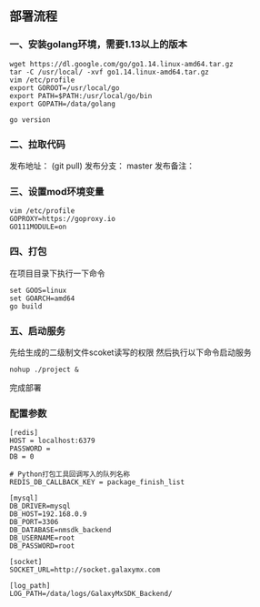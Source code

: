 ## 部署流程

### 一、安装golang环境，需要1.13以上的版本
	wget https://dl.google.com/go/go1.14.linux-amd64.tar.gz
	tar -C /usr/local/ -xvf go1.14.linux-amd64.tar.gz
	vim /etc/profile
	export GOROOT=/usr/local/go
	export PATH=$PATH:/usr/local/go/bin
	export GOPATH=/data/golang
	
	go version

### 二、拉取代码
发布地址： (git pull)
发布分支： master
发布备注：

### 三、设置mod环境变量
	vim /etc/profile
	GOPROXY=https://goproxy.io
	GO111MODULE=on

### 四、打包
在项目目录下执行一下命令

	set GOOS=linux
	set GOARCH=amd64
	go build

### 五、启动服务
先给生成的二级制文件scoket读写的权限
然后执行以下命令启动服务

`nohup ./project &`
	
完成部署

### 配置参数

```
[redis]
HOST = localhost:6379
PASSWORD =
DB = 0

# Python打包工具回调写入的队列名称
REDIS_DB_CALLBACK_KEY = package_finish_list

[mysql]
DB_DRIVER=mysql
DB_HOST=192.168.0.9
DB_PORT=3306
DB_DATABASE=nmsdk_backend
DB_USERNAME=root
DB_PASSWORD=root

[socket]
SOCKET_URL=http://socket.galaxymx.com

[log_path]
LOG_PATH=/data/logs/GalaxyMxSDK_Backend/
```
